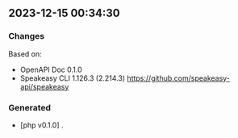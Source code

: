 

## 2023-12-15 00:34:30
### Changes
Based on:
- OpenAPI Doc 0.1.0 
- Speakeasy CLI 1.126.3 (2.214.3) https://github.com/speakeasy-api/speakeasy
### Generated
- [php v0.1.0] .
